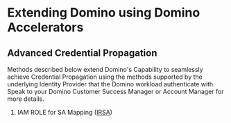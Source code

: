 # Extending Domino using Domino Accelerators


## Advanced Credential Propagation

Methods described below extend Domino's Capability to seamlessly achieve Credential Propagation using the methods supported
by the underlying Identity Provider that the Domino workload authenticate with. Speak to your Domino 
Customer Success Manager or Account Manager for more details.

1. IAM ROLE for SA Mapping ([IRSA](./IRSA-README.md))
